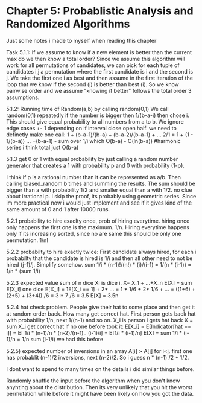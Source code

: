 # Chapter 5: Probablistic Analysis and Randomized Algorithms

Just some notes i made to myself when reading this chapter

Task 5.1.1: If we assume to know if a new element is better than the current max do we then know a total order?
Since we assume this algorithm will work for all permutations of candidates, we can pick for each tuple of candidates i,j a permutation where the first candidate is i and the second is j. We take the first one i as best and then assume in the first iteration of the loop that we know if the second (j) is better than best (i). So we know pairwise order and we assume "knowing if better" follows the total order 3 assumptions.

5.1.2: Running time of Random(a,b) by calling random(0,1)
We call random(0,1) repeatedly if the number is bigger then 1/(b-a-i) then chose i. This should give equal probability to
all numbers from a to b. We ignore edge cases +- 1 depending on if interval close open half.
we need to definetly make one call:
1 + (b-a-1)/(b-a) + (b-a-2)/(b-a-1) + ... 2/1
= 1 + (1 - 1/(b-a)) ...
=(b-a-1) - sum over 1/i 
which O(b-a) - O(ln(b-a)) #harmonic series
i think total just O(b-a) 

5.1.3 get 0 or 1 with equal probability by just calling a random number generator that creates a 1 with probability p and 0 with probability (1-p).

I think if p is a rational number than it can be represented as a/b. Then calling biased_random b times and summing the results.
The sum should be bigger than a with probability 1/2 and smaller equal than a with 1/2.
no clue about irrational p. I skip the proof, its probably using geometric series. Since im more practical now i would just implement and see if it gives kind of the same amount of 0 and 1 after 10000 runs.


5.2.1 probability to hire exaclty once, prob of hiring everytime.
hiring once only happens the first one is the maximum. 1/n.
Hiring everytime happens only if its increasing sorted, since no are same this should be only one permutation. 1/n!

5.2.2 probabilty to hire exactly twice:
First candidate always hired, for each i probabilty that the candidate is hired is 1/i and then all other need to not be hired (j-1)/j. Simplify somehow.
sum 1/i * (n-1)!/(n!) * (i)/(i-1) = 1/(n * (i-1))
= 1/n * (sum 1/i)

5.2.3 expected value sum of n dice
Xi is dice i. X= X_1 + ...+X_n
E[X] = sum E[X_i]
one dice
E[X_i] = 1E[X_i == 1] + 2* ...
= 1 * 1/6 + 2* 1/6 + ...
= ((1+6) + (2+5) + (3+4)) /6
= 3 * 7 /6 = 3.5
E[X] = 3.5n

5.2.4 hat check problem. People give their hat to some place and then get it at random order back. How many get correct hat.
First person gets back hat with probability 1/n, next 1/(n-1) and so on.
X_i is person i gets hat back
X = sum X_i
get correct hat if no one before took it:
E[X_i] = E[Indicator[hat == i]] = E[ 1/i * (n-1)/n * (n-2)/(n-1).. (i-1)/i] = E[1/i * (i-1)/n]
E[X] = sum 1/i * (i-1)/n = 1/n sum (i-1/i) we had this before

5.2.5) expected number of inversions in an array A[i] > A[j] for i<j.
first one has probablit (n-1)/2 inversions, next (n-2)/2. So i guess n * (n-1) /2 * 1/2.

I dont want to spend to many times on the details i did similar things before.

Randomly shuffle the input before the algorithm when you don't know anyhting about the distribution. Then its very unlikely that you hit the worst permutation while before it might have been likely on how you got the data.